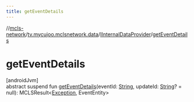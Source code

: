 ```yaml
---
title: getEventDetails
---
```

//[mcls-network](../../../index.html)/[tv.mycujoo.mclsnetwork.data](../index.html)/[IInternalDataProvider](index.html)/[getEventDetails](get-event-details.html)



# getEventDetails



[androidJvm]\
abstract suspend fun [getEventDetails](get-event-details.html)(eventId: [String](https://kotlinlang.org/api/latest/jvm/stdlib/kotlin/-string/index.html), updateId: [String](https://kotlinlang.org/api/latest/jvm/stdlib/kotlin/-string/index.html)? = null): MCLSResult&lt;[Exception](https://kotlinlang.org/api/latest/jvm/stdlib/kotlin/-exception/index.html), EventEntity&gt;




